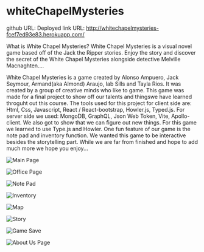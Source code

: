 # whiteChapelMysteries
github URL: 
Deployed link URL: http://whitechapelmysteries-fcef7ed93e83.herokuapp.com/

What is White Chapel Mysteries? White Chapel Mysteries is a visual novel game based off of the Jack the Ripper stories. Enjoy the story and discover the secret of the White Chapel Mysteries alongside detective Melville Macnaghten....

White Chapel Mysteries is a game created by Alonso Ampuero, Jack Seymour, Armand(aka Almond) Araujo, Iab Sills and Tayla Rios. It was created by a group of creative minds who like to game. This game was made for a final project to show off our talents and thingswe have learned throguht out this course. The tools used for this project for client side are: Html, Css, Javascript, React / React-bootstrap, Howler.js, Typed.js. For server side we used: MongoDB, GraphQL, Json Web Token, Vite, Apollo-client. We also got to show that we can figure out new things. For this game we learned to use Type.js and Howler. One fun feature of our game is the note pad and inventory function. We wanted this game to be interactive besides the storytelling part. While we are far from finished and hope to add much more we hope you enjoy...

![Main Page](<Screenshot 2023-12-14 at 5.31.59 PM.png>)

![Office Page](<Screenshot 2023-12-14 at 5.34.17 PM.png>)

![Note Pad](<Screenshot 2023-12-14 at 5.34.26 PM.png>)

![Inventory](<Screenshot 2023-12-14 at 5.34.35 PM.png>)

![Map](<Screenshot 2023-12-14 at 5.34.46 PM.png>)

![Story](<Screenshot 2023-12-14 at 5.33.29 PM.png>)

![Game Save](<Screenshot 2023-12-14 at 5.35.25 PM.png>)

![About Us Page](<Screenshot 2023-12-14 at 5.35.53 PM.png>)


